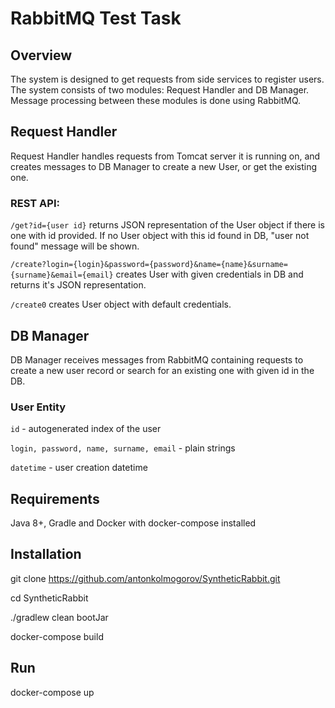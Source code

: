 # RabbitMQ Test Task

## Overview

The system is designed to get requests from side services to register users. The system consists of two modules: 
Request Handler and DB Manager. Message processing between these modules is done using RabbitMQ. 

## Request Handler

Request Handler handles requests from Tomcat server it is running on, and creates messages to DB Manager to create 
a new User, or get the existing one.

### REST API:

`/get?id={user id}` returns JSON representation of the User object if there is one with id provided. If no User object 
with this id found in DB, "user not found" message will be shown.

`/create?login={login}&password={password}&name={name}&surname={surname}&email={email}` creates User with given 
credentials in DB and returns it's JSON representation.

`/create0` creates User object with default credentials.

## DB Manager

DB Manager receives messages from RabbitMQ containing requests to create a new user record or search for an existing 
one with given id in the DB.

### User Entity

`id` - autogenerated index of the user

`login, password, name, surname, email` - plain strings

`datetime` - user creation datetime

## Requirements

Java 8+, Gradle and Docker with docker-compose installed 

## Installation

git clone https://github.com/antonkolmogorov/SyntheticRabbit.git

cd SyntheticRabbit

./gradlew clean bootJar

docker-compose build

## Run

docker-compose up
